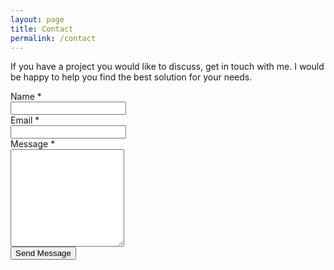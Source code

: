 ```yaml
---
layout: page
title: Contact
permalink: /contact
---
```


<p class="m-b-30">
    If you have a project you would like to discuss, get in touch with me. I 
    would be happy to help you find the best solution for your needs.
</p>
<!-- begin row -->
<div class="row row-space-30">
    <!-- begin col-12 -->
    <div class="col-md">
        <form class="form-horizontal" 
              name="niden-net-contact"  
              id="niden-net-contact"  
              data-netlify="true" 
              data-netlify-recaptcha="true">
            <div style="display: none;">
                <label>
                    Don't fill this out if you’re human:
                    <input name="bot-field" />
                </label>
            </div>
            <div class="mb-3 row">
                <label class="col-form-label col-md-3 text-md-right">
                    Name <span class="text-danger">*</span>
                </label>
                <div class="col-md-9">
                    <input type="text" id="form_name" class="form-control">
                </div>
            </div>
            <div class="mb-3 row">
                <label class="col-form-label col-md-3 text-md-right">
                    Email <span class="text-danger">*</span>
                </label>
                <div class="col-md-9">
                    <input type="text" id="form_email" class="form-control">
                </div>
            </div>
            <div class="mb-3 row">
                <label class="col-form-label col-md-3 text-md-right">
                    Message <span class="text-danger">*</span>
                </label>
                <div class="col-md-9">
                    <textarea id="form_message" class="form-control" rows="10"></textarea>
                </div>
            </div>
            <div class="mb-3 row">
                <label class="col-form-label col-md-3 text-md-right">
                </label>
                <div class="col-md-9">
                    <div data-netlify-recaptcha="true"></div>
                </div>
            </div>
            <div class="mb-3 row">
                <label class="col-form-label col-md-3 text-md-right"></label>
                <div class="col-md-9 text-left">
                    <button type="submit" class="btn btn-dark btn-lg btn-block">
                        Send Message
                    </button>
                </div>
            </div>
        </form>
    </div>
    <!-- end col-8 -->
</div>
<!-- end row -->

<script type="application/javascript">
    const handleSubmit = (event) => {
        event.preventDefault();

        const myForm = event.target;
        const formData = new FormData(myForm);
        var payload = {
            method: "POST",
            headers: { "Content-Type": "application/x-www-form-urlencoded" },
            body: new URLSearchParams(formData).toString(),
        };

        fetch("/", payload)
            .then(() => {
                alert("Thank you for your query. We will get back to you shortly.");
                window.location.reload();
            })
            .catch((error) => alert(error));
    };

    document
        .querySelector("form")
        .addEventListener("submit", handleSubmit);
</script>

